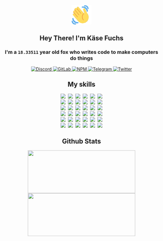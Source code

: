 <div><p align=center><img src=./resources/images/wave.gif width=64px height=64px></p><h2 align=center>Hey There! I'm Käse Fuchs</h2><h3 align=center>I'm a <code>18.33511</code> year old fox who writes code to make computers do things</h3><p align=center><a href=https://discord.com/users/507526681125322772><img alt=Discord src="https://img.shields.io/badge/Discord-5865F2?logo=discord&logoColor=white&style=flat-square#ec42cbc76f6a55c688b3625cd114c021"> </a><a href=https://gitlab.com/kasefuchs><img alt=GitLab src="https://img.shields.io/badge/GitLab-330F63?logo=gitlab&logoColor=white&style=flat-square#ec42cbc76f6a55c688b3625cd114c021"> </a><a href=https://npmjs.com/~kasefuchs><img alt=NPM src="https://img.shields.io/badge/NPM-CB3837?logo=npm&logoColor=white&style=flat-square#ec42cbc76f6a55c688b3625cd114c021"> </a><a href=https://t.me/kasefuchs><img alt=Telegram src="https://img.shields.io/badge/Telegram-2CA5E0?logo=telegram&logoColor=white&style=flat-square#ec42cbc76f6a55c688b3625cd114c021"> </a><a href=https://twitter.com/kasefuchs><img alt=Twitter src="https://img.shields.io/badge/Twitter-1DA1F2?logo=twitter&logoColor=white&style=flat-square#ec42cbc76f6a55c688b3625cd114c021"></a></p><h2 align=center>My skills</h2><p align=center><a href=https://aws.amazon.com/ ><picture><source srcset="https://skillicons.dev/icons?i=aws&theme=dark#ec42cbc76f6a55c688b3625cd114c021" media="(prefers-color-scheme: dark)"><source srcset="https://skillicons.dev/icons?i=aws&theme=light#ec42cbc76f6a55c688b3625cd114c021" media="(prefers-color-scheme: light), (prefers-color-scheme: no-preference)"><img src="https://skillicons.dev/icons?i=aws&theme=light#ec42cbc76f6a55c688b3625cd114c021"></picture></a>&nbsp;&nbsp;<a href=https://en.wikipedia.org/wiki/Bash_(Unix_shell)><picture><source srcset="https://skillicons.dev/icons?i=bash&theme=dark#ec42cbc76f6a55c688b3625cd114c021" media="(prefers-color-scheme: dark)"><source srcset="https://skillicons.dev/icons?i=bash&theme=light#ec42cbc76f6a55c688b3625cd114c021" media="(prefers-color-scheme: light), (prefers-color-scheme: no-preference)"><img src="https://skillicons.dev/icons?i=bash&theme=light#ec42cbc76f6a55c688b3625cd114c021"></picture></a>&nbsp;&nbsp;<a href=https://discord.com/developers/docs><picture><source srcset="https://skillicons.dev/icons?i=bots&theme=dark#ec42cbc76f6a55c688b3625cd114c021" media="(prefers-color-scheme: dark)"><source srcset="https://skillicons.dev/icons?i=bots&theme=light#ec42cbc76f6a55c688b3625cd114c021" media="(prefers-color-scheme: light), (prefers-color-scheme: no-preference)"><img src="https://skillicons.dev/icons?i=bots&theme=light#ec42cbc76f6a55c688b3625cd114c021"></picture></a>&nbsp;&nbsp;<a href=https://www.cloudflare.com/ ><picture><source srcset="https://skillicons.dev/icons?i=cloudflare&theme=dark#ec42cbc76f6a55c688b3625cd114c021" media="(prefers-color-scheme: dark)"><source srcset="https://skillicons.dev/icons?i=cloudflare&theme=light#ec42cbc76f6a55c688b3625cd114c021" media="(prefers-color-scheme: light), (prefers-color-scheme: no-preference)"><img src="https://skillicons.dev/icons?i=cloudflare&theme=light#ec42cbc76f6a55c688b3625cd114c021"></picture></a>&nbsp;&nbsp;<a href=https://en.wikipedia.org/wiki/CSS><picture><source srcset="https://skillicons.dev/icons?i=css&theme=dark#ec42cbc76f6a55c688b3625cd114c021" media="(prefers-color-scheme: dark)"><source srcset="https://skillicons.dev/icons?i=css&theme=light#ec42cbc76f6a55c688b3625cd114c021" media="(prefers-color-scheme: light), (prefers-color-scheme: no-preference)"><img src="https://skillicons.dev/icons?i=css&theme=light#ec42cbc76f6a55c688b3625cd114c021"></picture></a>&nbsp;&nbsp;<a href=https://www.docker.com/ ><picture><source srcset="https://skillicons.dev/icons?i=docker&theme=dark#ec42cbc76f6a55c688b3625cd114c021" media="(prefers-color-scheme: dark)"><source srcset="https://skillicons.dev/icons?i=docker&theme=light#ec42cbc76f6a55c688b3625cd114c021" media="(prefers-color-scheme: light), (prefers-color-scheme: no-preference)"><img src="https://skillicons.dev/icons?i=docker&theme=light#ec42cbc76f6a55c688b3625cd114c021"></picture></a><br><a href=https://www.electronjs.org/ ><picture><source srcset="https://skillicons.dev/icons?i=electron&theme=dark#ec42cbc76f6a55c688b3625cd114c021" media="(prefers-color-scheme: dark)"><source srcset="https://skillicons.dev/icons?i=electron&theme=light#ec42cbc76f6a55c688b3625cd114c021" media="(prefers-color-scheme: light), (prefers-color-scheme: no-preference)"><img src="https://skillicons.dev/icons?i=electron&theme=light#ec42cbc76f6a55c688b3625cd114c021"></picture></a>&nbsp;&nbsp;<a href=https://expressjs.com/ ><picture><source srcset="https://skillicons.dev/icons?i=express&theme=dark#ec42cbc76f6a55c688b3625cd114c021" media="(prefers-color-scheme: dark)"><source srcset="https://skillicons.dev/icons?i=express&theme=light#ec42cbc76f6a55c688b3625cd114c021" media="(prefers-color-scheme: light), (prefers-color-scheme: no-preference)"><img src="https://skillicons.dev/icons?i=express&theme=light#ec42cbc76f6a55c688b3625cd114c021"></picture></a>&nbsp;&nbsp;<a href=https://www.figma.com/ ><picture><source srcset="https://skillicons.dev/icons?i=figma&theme=dark#ec42cbc76f6a55c688b3625cd114c021" media="(prefers-color-scheme: dark)"><source srcset="https://skillicons.dev/icons?i=figma&theme=light#ec42cbc76f6a55c688b3625cd114c021" media="(prefers-color-scheme: light), (prefers-color-scheme: no-preference)"><img src="https://skillicons.dev/icons?i=figma&theme=light#ec42cbc76f6a55c688b3625cd114c021"></picture></a>&nbsp;&nbsp;<a href=https://firebase.google.com/ ><picture><source srcset="https://skillicons.dev/icons?i=firebase&theme=dark#ec42cbc76f6a55c688b3625cd114c021" media="(prefers-color-scheme: dark)"><source srcset="https://skillicons.dev/icons?i=firebase&theme=light#ec42cbc76f6a55c688b3625cd114c021" media="(prefers-color-scheme: light), (prefers-color-scheme: no-preference)"><img src="https://skillicons.dev/icons?i=firebase&theme=light#ec42cbc76f6a55c688b3625cd114c021"></picture></a>&nbsp;&nbsp;<a href=https://flask.palletsprojects.com/ ><picture><source srcset="https://skillicons.dev/icons?i=flask&theme=dark#ec42cbc76f6a55c688b3625cd114c021" media="(prefers-color-scheme: dark)"><source srcset="https://skillicons.dev/icons?i=flask&theme=light#ec42cbc76f6a55c688b3625cd114c021" media="(prefers-color-scheme: light), (prefers-color-scheme: no-preference)"><img src="https://skillicons.dev/icons?i=flask&theme=light#ec42cbc76f6a55c688b3625cd114c021"></picture></a>&nbsp;&nbsp;<a href=https://cloud.google.com/ ><picture><source srcset="https://skillicons.dev/icons?i=gcp&theme=dark#ec42cbc76f6a55c688b3625cd114c021" media="(prefers-color-scheme: dark)"><source srcset="https://skillicons.dev/icons?i=gcp&theme=light#ec42cbc76f6a55c688b3625cd114c021" media="(prefers-color-scheme: light), (prefers-color-scheme: no-preference)"><img src="https://skillicons.dev/icons?i=gcp&theme=light#ec42cbc76f6a55c688b3625cd114c021"></picture></a><br><a href=https://git-scm.com/ ><picture><source srcset="https://skillicons.dev/icons?i=git&theme=dark#ec42cbc76f6a55c688b3625cd114c021" media="(prefers-color-scheme: dark)"><source srcset="https://skillicons.dev/icons?i=git&theme=light#ec42cbc76f6a55c688b3625cd114c021" media="(prefers-color-scheme: light), (prefers-color-scheme: no-preference)"><img src="https://skillicons.dev/icons?i=git&theme=light#ec42cbc76f6a55c688b3625cd114c021"></picture></a>&nbsp;&nbsp;<a href=https://github.com/ ><picture><source srcset="https://skillicons.dev/icons?i=github&theme=dark#ec42cbc76f6a55c688b3625cd114c021" media="(prefers-color-scheme: dark)"><source srcset="https://skillicons.dev/icons?i=github&theme=light#ec42cbc76f6a55c688b3625cd114c021" media="(prefers-color-scheme: light), (prefers-color-scheme: no-preference)"><img src="https://skillicons.dev/icons?i=github&theme=light#ec42cbc76f6a55c688b3625cd114c021"></picture></a>&nbsp;&nbsp;<a href=https://gitlab.com/ ><picture><source srcset="https://skillicons.dev/icons?i=gitlab&theme=dark#ec42cbc76f6a55c688b3625cd114c021" media="(prefers-color-scheme: dark)"><source srcset="https://skillicons.dev/icons?i=gitlab&theme=light#ec42cbc76f6a55c688b3625cd114c021" media="(prefers-color-scheme: light), (prefers-color-scheme: no-preference)"><img src="https://skillicons.dev/icons?i=gitlab&theme=light#ec42cbc76f6a55c688b3625cd114c021"></picture></a>&nbsp;&nbsp;<a href=https://www.heroku.com/ ><picture><source srcset="https://skillicons.dev/icons?i=heroku&theme=dark#ec42cbc76f6a55c688b3625cd114c021" media="(prefers-color-scheme: dark)"><source srcset="https://skillicons.dev/icons?i=heroku&theme=light#ec42cbc76f6a55c688b3625cd114c021" media="(prefers-color-scheme: light), (prefers-color-scheme: no-preference)"><img src="https://skillicons.dev/icons?i=heroku&theme=light#ec42cbc76f6a55c688b3625cd114c021"></picture></a>&nbsp;&nbsp;<a href=https://en.wikipedia.org/wiki/HTML><picture><source srcset="https://skillicons.dev/icons?i=html&theme=dark#ec42cbc76f6a55c688b3625cd114c021" media="(prefers-color-scheme: dark)"><source srcset="https://skillicons.dev/icons?i=html&theme=light#ec42cbc76f6a55c688b3625cd114c021" media="(prefers-color-scheme: light), (prefers-color-scheme: no-preference)"><img src="https://skillicons.dev/icons?i=html&theme=light#ec42cbc76f6a55c688b3625cd114c021"></picture></a>&nbsp;&nbsp;<a href=https://en.wikipedia.org/wiki/JavaScript><picture><source srcset="https://skillicons.dev/icons?i=js&theme=dark#ec42cbc76f6a55c688b3625cd114c021" media="(prefers-color-scheme: dark)"><source srcset="https://skillicons.dev/icons?i=js&theme=light#ec42cbc76f6a55c688b3625cd114c021" media="(prefers-color-scheme: light), (prefers-color-scheme: no-preference)"><img src="https://skillicons.dev/icons?i=js&theme=light#ec42cbc76f6a55c688b3625cd114c021"></picture></a><br><a href=https://en.wikipedia.org/wiki/Linux><picture><source srcset="https://skillicons.dev/icons?i=linux&theme=dark#ec42cbc76f6a55c688b3625cd114c021" media="(prefers-color-scheme: dark)"><source srcset="https://skillicons.dev/icons?i=linux&theme=light#ec42cbc76f6a55c688b3625cd114c021" media="(prefers-color-scheme: light), (prefers-color-scheme: no-preference)"><img src="https://skillicons.dev/icons?i=linux&theme=light#ec42cbc76f6a55c688b3625cd114c021"></picture></a>&nbsp;&nbsp;<a href=https://mui.com/ ><picture><source srcset="https://skillicons.dev/icons?i=materialui&theme=dark#ec42cbc76f6a55c688b3625cd114c021" media="(prefers-color-scheme: dark)"><source srcset="https://skillicons.dev/icons?i=materialui&theme=light#ec42cbc76f6a55c688b3625cd114c021" media="(prefers-color-scheme: light), (prefers-color-scheme: no-preference)"><img src="https://skillicons.dev/icons?i=materialui&theme=light#ec42cbc76f6a55c688b3625cd114c021"></picture></a>&nbsp;&nbsp;<a href=https://en.wikipedia.org/wiki/Markdown><picture><source srcset="https://skillicons.dev/icons?i=md&theme=dark#ec42cbc76f6a55c688b3625cd114c021" media="(prefers-color-scheme: dark)"><source srcset="https://skillicons.dev/icons?i=md&theme=light#ec42cbc76f6a55c688b3625cd114c021" media="(prefers-color-scheme: light), (prefers-color-scheme: no-preference)"><img src="https://skillicons.dev/icons?i=md&theme=light#ec42cbc76f6a55c688b3625cd114c021"></picture></a>&nbsp;&nbsp;<a href=https://www.mongodb.com/ ><picture><source srcset="https://skillicons.dev/icons?i=mongodb&theme=dark#ec42cbc76f6a55c688b3625cd114c021" media="(prefers-color-scheme: dark)"><source srcset="https://skillicons.dev/icons?i=mongodb&theme=light#ec42cbc76f6a55c688b3625cd114c021" media="(prefers-color-scheme: light), (prefers-color-scheme: no-preference)"><img src="https://skillicons.dev/icons?i=mongodb&theme=light#ec42cbc76f6a55c688b3625cd114c021"></picture></a>&nbsp;&nbsp;<a href=https://www.mysql.com/ ><picture><source srcset="https://skillicons.dev/icons?i=mysql&theme=dark#ec42cbc76f6a55c688b3625cd114c021" media="(prefers-color-scheme: dark)"><source srcset="https://skillicons.dev/icons?i=mysql&theme=light#ec42cbc76f6a55c688b3625cd114c021" media="(prefers-color-scheme: light), (prefers-color-scheme: no-preference)"><img src="https://skillicons.dev/icons?i=mysql&theme=light#ec42cbc76f6a55c688b3625cd114c021"></picture></a>&nbsp;&nbsp;<a href=https://nextjs.org/ ><picture><source srcset="https://skillicons.dev/icons?i=nextjs&theme=dark#ec42cbc76f6a55c688b3625cd114c021" media="(prefers-color-scheme: dark)"><source srcset="https://skillicons.dev/icons?i=nextjs&theme=light#ec42cbc76f6a55c688b3625cd114c021" media="(prefers-color-scheme: light), (prefers-color-scheme: no-preference)"><img src="https://skillicons.dev/icons?i=nextjs&theme=light#ec42cbc76f6a55c688b3625cd114c021"></picture></a><br><a href=https://nodejs.org/en/ ><picture><source srcset="https://skillicons.dev/icons?i=nodejs&theme=dark#ec42cbc76f6a55c688b3625cd114c021" media="(prefers-color-scheme: dark)"><source srcset="https://skillicons.dev/icons?i=nodejs&theme=light#ec42cbc76f6a55c688b3625cd114c021" media="(prefers-color-scheme: light), (prefers-color-scheme: no-preference)"><img src="https://skillicons.dev/icons?i=nodejs&theme=light#ec42cbc76f6a55c688b3625cd114c021"></picture></a>&nbsp;&nbsp;<a href=https://www.postgresql.org/ ><picture><source srcset="https://skillicons.dev/icons?i=postgres&theme=dark#ec42cbc76f6a55c688b3625cd114c021" media="(prefers-color-scheme: dark)"><source srcset="https://skillicons.dev/icons?i=postgres&theme=light#ec42cbc76f6a55c688b3625cd114c021" media="(prefers-color-scheme: light), (prefers-color-scheme: no-preference)"><img src="https://skillicons.dev/icons?i=postgres&theme=light#ec42cbc76f6a55c688b3625cd114c021"></picture></a>&nbsp;&nbsp;<a href=https://learn.microsoft.com/en-us/powershell/ ><picture><source srcset="https://skillicons.dev/icons?i=powershell&theme=dark#ec42cbc76f6a55c688b3625cd114c021" media="(prefers-color-scheme: dark)"><source srcset="https://skillicons.dev/icons?i=powershell&theme=light#ec42cbc76f6a55c688b3625cd114c021" media="(prefers-color-scheme: light), (prefers-color-scheme: no-preference)"><img src="https://skillicons.dev/icons?i=powershell&theme=light#ec42cbc76f6a55c688b3625cd114c021"></picture></a>&nbsp;&nbsp;<a href=https://www.python.org/ ><picture><source srcset="https://skillicons.dev/icons?i=py&theme=dark#ec42cbc76f6a55c688b3625cd114c021" media="(prefers-color-scheme: dark)"><source srcset="https://skillicons.dev/icons?i=py&theme=light#ec42cbc76f6a55c688b3625cd114c021" media="(prefers-color-scheme: light), (prefers-color-scheme: no-preference)"><img src="https://skillicons.dev/icons?i=py&theme=light#ec42cbc76f6a55c688b3625cd114c021"></picture></a>&nbsp;&nbsp;<a href=https://www.raspberrypi.org/ ><picture><source srcset="https://skillicons.dev/icons?i=raspberrypi&theme=dark#ec42cbc76f6a55c688b3625cd114c021" media="(prefers-color-scheme: dark)"><source srcset="https://skillicons.dev/icons?i=raspberrypi&theme=light#ec42cbc76f6a55c688b3625cd114c021" media="(prefers-color-scheme: light), (prefers-color-scheme: no-preference)"><img src="https://skillicons.dev/icons?i=raspberrypi&theme=light#ec42cbc76f6a55c688b3625cd114c021"></picture></a>&nbsp;&nbsp;<a href=https://reactjs.org/ ><picture><source srcset="https://skillicons.dev/icons?i=react&theme=dark#ec42cbc76f6a55c688b3625cd114c021" media="(prefers-color-scheme: dark)"><source srcset="https://skillicons.dev/icons?i=react&theme=light#ec42cbc76f6a55c688b3625cd114c021" media="(prefers-color-scheme: light), (prefers-color-scheme: no-preference)"><img src="https://skillicons.dev/icons?i=react&theme=light#ec42cbc76f6a55c688b3625cd114c021"></picture></a><br><a href=https://redux.js.org/ ><picture><source srcset="https://skillicons.dev/icons?i=redux&theme=dark#ec42cbc76f6a55c688b3625cd114c021" media="(prefers-color-scheme: dark)"><source srcset="https://skillicons.dev/icons?i=redux&theme=light#ec42cbc76f6a55c688b3625cd114c021" media="(prefers-color-scheme: light), (prefers-color-scheme: no-preference)"><img src="https://skillicons.dev/icons?i=redux&theme=light#ec42cbc76f6a55c688b3625cd114c021"></picture></a>&nbsp;&nbsp;<a href=https://en.wikipedia.org/wiki/Regular_expression><picture><source srcset="https://skillicons.dev/icons?i=regex&theme=dark#ec42cbc76f6a55c688b3625cd114c021" media="(prefers-color-scheme: dark)"><source srcset="https://skillicons.dev/icons?i=regex&theme=light#ec42cbc76f6a55c688b3625cd114c021" media="(prefers-color-scheme: light), (prefers-color-scheme: no-preference)"><img src="https://skillicons.dev/icons?i=regex&theme=light#ec42cbc76f6a55c688b3625cd114c021"></picture></a>&nbsp;&nbsp;<a href=https://en.wikipedia.org/wiki/Sass_(stylesheet_language)><picture><source srcset="https://skillicons.dev/icons?i=sass&theme=dark#ec42cbc76f6a55c688b3625cd114c021" media="(prefers-color-scheme: dark)"><source srcset="https://skillicons.dev/icons?i=sass&theme=light#ec42cbc76f6a55c688b3625cd114c021" media="(prefers-color-scheme: light), (prefers-color-scheme: no-preference)"><img src="https://skillicons.dev/icons?i=sass&theme=light#ec42cbc76f6a55c688b3625cd114c021"></picture></a>&nbsp;&nbsp;<a href=https://www.typescriptlang.org/ ><picture><source srcset="https://skillicons.dev/icons?i=ts&theme=dark#ec42cbc76f6a55c688b3625cd114c021" media="(prefers-color-scheme: dark)"><source srcset="https://skillicons.dev/icons?i=ts&theme=light#ec42cbc76f6a55c688b3625cd114c021" media="(prefers-color-scheme: light), (prefers-color-scheme: no-preference)"><img src="https://skillicons.dev/icons?i=ts&theme=light#ec42cbc76f6a55c688b3625cd114c021"></picture></a>&nbsp;&nbsp;<a href=https://unity.com/ ><picture><source srcset="https://skillicons.dev/icons?i=unity&theme=dark#ec42cbc76f6a55c688b3625cd114c021" media="(prefers-color-scheme: dark)"><source srcset="https://skillicons.dev/icons?i=unity&theme=light#ec42cbc76f6a55c688b3625cd114c021" media="(prefers-color-scheme: light), (prefers-color-scheme: no-preference)"><img src="https://skillicons.dev/icons?i=unity&theme=light#ec42cbc76f6a55c688b3625cd114c021"></picture></a>&nbsp;&nbsp;<a href=https://workers.cloudflare.com/ ><picture><source srcset="https://skillicons.dev/icons?i=workers&theme=dark#ec42cbc76f6a55c688b3625cd114c021" media="(prefers-color-scheme: dark)"><source srcset="https://skillicons.dev/icons?i=workers&theme=light#ec42cbc76f6a55c688b3625cd114c021" media="(prefers-color-scheme: light), (prefers-color-scheme: no-preference)"><img src="https://skillicons.dev/icons?i=workers&theme=light#ec42cbc76f6a55c688b3625cd114c021"></picture></a><br></p><h2 align=center>Github Stats</h2><p align=center><picture><source srcset="https://github-readme-stats-kasefuchs.vercel.app/api/?count_private=true&hide_border=true&hide_rank=true&line_height=20&hide_title=true&username=Kasefuchs&theme=dark#ec42cbc76f6a55c688b3625cd114c021" media="(prefers-color-scheme: dark)"><source srcset="https://github-readme-stats-kasefuchs.vercel.app/api/?count_private=true&hide_border=true&hide_rank=true&line_height=20&hide_title=true&username=Kasefuchs&theme=light#ec42cbc76f6a55c688b3625cd114c021" media="(prefers-color-scheme: light), (prefers-color-scheme: no-preference)"><img align=middle width=350 height=140 src="https://github-readme-stats-kasefuchs.vercel.app/api/?count_private=true&hide_border=true&hide_rank=true&line_height=20&hide_title=true&username=Kasefuchs&theme=light#ec42cbc76f6a55c688b3625cd114c021"></picture><picture><source srcset="https://github-readme-stats-kasefuchs.vercel.app/api/top-langs/?count_private=true&hide_border=true&layout=compact&username=Kasefuchs&theme=dark#ec42cbc76f6a55c688b3625cd114c021" media="(prefers-color-scheme: dark)"><source srcset="https://github-readme-stats-kasefuchs.vercel.app/api/top-langs/?count_private=true&hide_border=true&layout=compact&username=Kasefuchs&theme=light#ec42cbc76f6a55c688b3625cd114c021" media="(prefers-color-scheme: light), (prefers-color-scheme: no-preference)"><img align=middle width=350 height=140 src="https://github-readme-stats-kasefuchs.vercel.app/api/top-langs/?count_private=true&hide_border=true&layout=compact&username=Kasefuchs&theme=light#ec42cbc76f6a55c688b3625cd114c021"></picture></p><img src="https://hit.yhype.me/github/profile?user_id=64592097#ec42cbc76f6a55c688b3625cd114c021" alt=""></div>